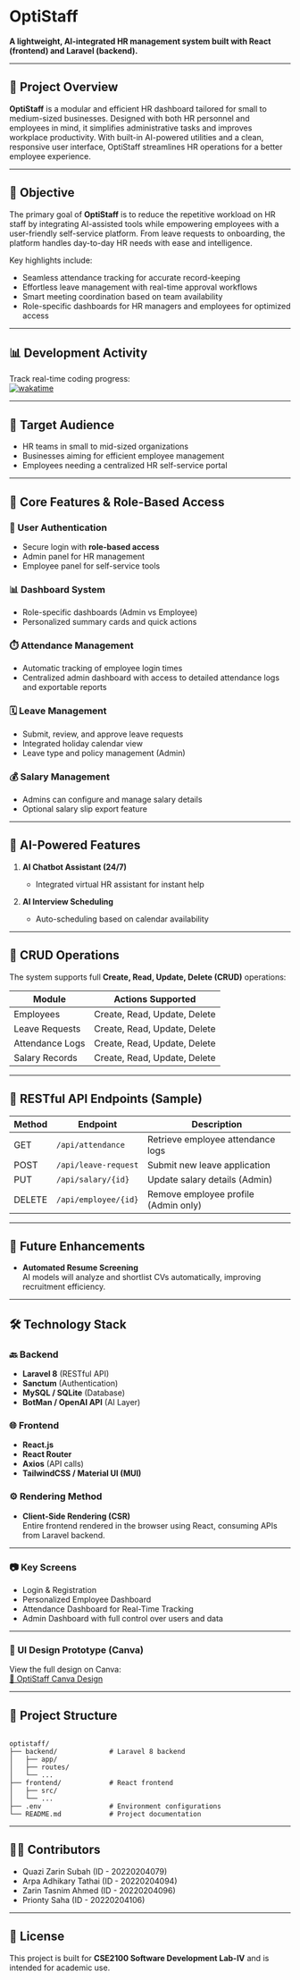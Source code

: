 
#  OptiStaff 

**A lightweight, AI-integrated HR management system built with React (frontend) and Laravel (backend).**

---

## 📌 Project Overview

**OptiStaff** is a modular and efficient HR dashboard tailored for small to medium-sized businesses. Designed with both HR personnel and employees in mind, it simplifies administrative tasks and improves workplace productivity. With built-in AI-powered utilities and a clean, responsive user interface, OptiStaff streamlines HR operations for a better employee experience.

---

## 🎯 Objective

The primary goal of **OptiStaff** is to reduce the repetitive workload on HR staff by integrating AI-assisted tools while empowering employees with a user-friendly self-service platform. From leave requests to onboarding, the platform handles day-to-day HR needs with ease and intelligence.

Key highlights include:
- Seamless attendance tracking for accurate record-keeping
- Effortless leave management with real-time approval workflows
- Smart meeting coordination based on team availability
- Role-specific dashboards for HR managers and employees for optimized access



---

## 📊 Development Activity

Track real-time coding progress:  
[![wakatime](https://wakatime.com/badge/user/145cad6d-8c1b-4198-8921-1fa83c455eb5/project/53ff35ab-e8a9-46b6-886f-d0dcb6bc1f85.svg)](https://wakatime.com/badge/user/145cad6d-8c1b-4198-8921-1fa83c455eb5/project/53ff35ab-e8a9-46b6-886f-d0dcb6bc1f85)

---

## 👥 Target Audience

- HR teams in small to mid-sized organizations  
- Businesses aiming for efficient employee management  
- Employees needing a centralized HR self-service portal  

---

## 🧩 Core Features & Role-Based Access

### 🔐 User Authentication
- Secure login with **role-based access**
- Admin panel for HR management  
- Employee panel for self-service tools  

### 📊 Dashboard System
- Role-specific dashboards (Admin vs Employee)  
- Personalized summary cards and quick actions  

### ⏱️ Attendance Management
- Automatic tracking of employee login times  
- Centralized admin dashboard with access to detailed attendance logs and exportable reports

### 🗓️ Leave Management
- Submit, review, and approve leave requests  
- Integrated holiday calendar view  
- Leave type and policy management (Admin)  

### 💰 Salary Management
- Admins can configure and manage salary details  
- Optional salary slip export feature  

---

## 🤖 AI-Powered Features

1. **AI Chatbot Assistant (24/7)**  
   - Integrated virtual HR assistant for instant help

2. **AI Interview Scheduling**  
   - Auto-scheduling based on calendar availability  
   

---

## 🔁 CRUD Operations

The system supports full **Create, Read, Update, Delete (CRUD)** operations:

| Module            | Actions Supported                 |
|-------------------|-----------------------------------|
| Employees         | Create, Read, Update, Delete      |
| Leave Requests    | Create, Read, Update, Delete      |
| Attendance Logs   | Create, Read, Update, Delete      |
| Salary Records    | Create, Read, Update, Delete      |

---

## 🔗 RESTful API Endpoints (Sample)

| Method | Endpoint               | Description                            |
|--------|------------------------|----------------------------------------|
| GET    | `/api/attendance`      | Retrieve employee attendance logs      |
| POST   | `/api/leave-request`   | Submit new leave application           |
| PUT    | `/api/salary/{id}`     | Update salary details (Admin)          |
| DELETE | `/api/employee/{id}`   | Remove employee profile (Admin only)   |

---

## 🔮 Future Enhancements

- **Automated Resume Screening**  
  AI models will analyze and shortlist CVs automatically, improving recruitment efficiency.

---

## 🛠️ Technology Stack

### 🔙 Backend
- **Laravel 8** (RESTful API)
- **Sanctum** (Authentication)
- **MySQL / SQLite** (Database)
- **BotMan / OpenAI API** (AI Layer)

### 🌐 Frontend
- **React.js**
- **React Router**
- **Axios** (API calls)
- **TailwindCSS / Material UI (MUI)**

### ⚙️ Rendering Method
- **Client-Side Rendering (CSR)**  
  Entire frontend rendered in the browser using React, consuming APIs from Laravel backend.

---

### 📷 Key Screens
- Login & Registration  
- Personalized Employee Dashboard  
- Attendance Dashboard for Real-Time Tracking 
- Admin Dashboard with full control over users and data  
---
### 🔗 UI Design Prototype (Canva)

View the full design on Canva:  
[🔗 OptiStaff Canva Design](https://www.canva.com/design/DAGuPKplmCY/N1-Me1XUxvJJgczGCB4NAg/view?utm_content=DAGuPKplmCY&utm_campaign=designshare&utm_medium=link2&utm_source=uniquelinks&utlId=hcc8ad85273)

---



## 📁 Project Structure

```

optistaff/
├── backend/             # Laravel 8 backend
│   ├── app/
│   ├── routes/
│   └── ...
├── frontend/            # React frontend
│   ├── src/
│   └── ...
├── .env                 # Environment configurations
└── README.md            # Project documentation

```

---

## 👩‍💻 Contributors

- Quazi Zarin Subah (ID - 20220204079)  
- Arpa Adhikary Tathai (ID - 20220204094) 
- Zarin Tasnim Ahmed (ID - 20220204096) 
- Prionty Saha (ID - 20220204106) 

---

## 📄 License

This project is built for **CSE2100 Software Development Lab-IV** and is intended for academic use.



